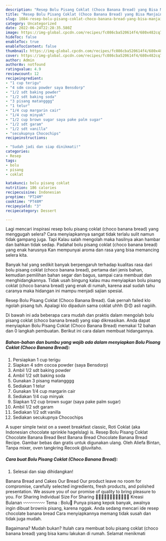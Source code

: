 ```yaml
---
description: "Resep Bolu Pisang Coklat (Choco Banana Bread) yang Bisa Manjain Lidah , Menggugah Selera"
title: "Resep Bolu Pisang Coklat (Choco Banana Bread) yang Bisa Manjain Lidah , Menggugah Selera"
slug: 1084-resep-bolu-pisang-coklat-choco-banana-bread-yang-bisa-manjain-lidah-menggugah-selera
category: Uncategorized
date: 2022-06-24T22:28:35.580Z
image: https://img-global.cpcdn.com/recipes/fc086cba520614f4/680x482cq70/bolu-pisang-coklat-choco-banana-bread-foto-resep-utama.jpg
hideToc: false
enableToc: true
enableTocContent: false
thumbnail: https://img-global.cpcdn.com/recipes/fc086cba520614f4/680x482cq70/bolu-pisang-coklat-choco-banana-bread-foto-resep-utama.jpg
cover: https://img-global.cpcdn.com/recipes/fc086cba520614f4/680x482cq70/bolu-pisang-coklat-choco-banana-bread-foto-resep-utama.jpg
author: Admin
authorAv: notfound
ratingvalue: 4.9
reviewcount: 12
recipeingredient:
- "1 cup terigu"
- "4 sdm cocoa powder saya Bensdorp"
- "1/2 sdt baking powder"
- "1/2 sdt baking soda"
- "3 pisang matangggg"
- "1 telur"
- "1/4 cup margarin cair"
- "1/4 cup minyak"
- "1/2 cup brown sugar saya pake palm sugar"
- "1/2 sdt garam"
- "1/2 sdt vanilla"
- "secukupnya Chocochips"
recipeinstructions:

- "Sudah jadi dan siap dinikmati!"
categories:
- Resep
tags:
- bolu
- pisang
- coklat

katakunci: bolu pisang coklat 
nutrition: 186 calories
recipecuisine: Indonesian
preptime: "PT24M"
cooktime: "PT48M"
recipeyield: "3"
recipecategory: Dessert

---
```



Lagi mencari inspirasi resep bolu pisang coklat (choco banana bread) yang menggugah selera? Cara menyiapkannya sangat tidak terlalu sulit namun tidak gampang juga. Tapi Kalau salah mengolah maka hasilnya akan hambar dan bahkan tidak sedap. Padahal bolu pisang coklat (choco banana bread) yang enak harusnya Kan mempunyai aroma dan rasa yang bisa memancing selera kita.


Banyak hal yang sedikit banyak berpengaruh terhadap kualitas rasa dari bolu pisang coklat (choco banana bread), pertama dari jenis bahan, kemudian pemilihan bahan segar dan bagus, sampai cara membuat dan menghidangkannya. Tidak usah bingung kalau mau menyiapkan bolu pisang coklat (choco banana bread) yang enak di rumah, karena asal sudah tahu caranya maka hidangan ini mampu menjadi sajian spesial.

Resep Bolu Pisang Coklat (Choco Banana Bread). Gak pernah failed klo ngolah pisang tuh. Apalagi klo dipaduin sama coklat uhhh 😍😍 asli nagiiih.


Di bawah ini ada beberapa cara mudah dan praktis dalam mengolah bolu pisang coklat (choco banana bread) yang siap dikreasikan. Anda dapat menyiapkan Bolu Pisang Coklat (Choco Banana Bread) memakai 12 bahan dan 0 langkah pembuatan. Berikut ini cara dalam membuat hidangannya.

<!--inarticleads1-->

##### Bahan-bahan dan bumbu yang wajib ada dalam menyiapkan Bolu Pisang Coklat (Choco Banana Bread):

1. Persiapkan 1 cup terigu
1. Siapkan 4 sdm cocoa powder (saya Bensdorp)
1. Ambil 1/2 sdt baking powder
1. Ambil 1/2 sdt baking soda
1. Gunakan 3 pisang matangggg
1. Sediakan 1 telur
1. Gunakan 1/4 cup margarin cair
1. Sediakan 1/4 cup minyak
1. Siapkan 1/2 cup brown sugar (saya pake palm sugar)
1. Ambil 1/2 sdt garam
1. Sediakan 1/2 sdt vanilla
1. Sediakan secukupnya Chocochips


A super simple twist on a sweet breakfast classic, Roti Coklat (aka Indonesian chocolate sprinkle hagelslag) is. Resep Bolu Pisang Coklat Chocolate Banana Bread Best Banana Bread Chocolate Banana Bread Recipe. Gambar bebas dan gratis untuk digunakan ulang. Oleh Aliefa Bintan, Tanpa mixer, oven tangkring Recook @luvitaho. 

<!--inarticleads2-->

##### Cara buat Bolu Pisang Coklat (Choco Banana Bread):


1. Selesai dan siap dihidangkan!

Banana Bread and Cakes Our Bread Our product leave no room for compromise, carefully selected ingredients, fresh products, and polished presentation. We assure you of our promise of quality to bring pleasure to you. For Sharing Individual Size For Sharing 🍰🥧🍰🥧🍰🥧🍰🥧🍰🥧🍰🥧 Kreasi Bulanan 〰〰〰〰〰 Tema : Bolu🥧 Punya pisang kepok banyak, awalnya ingin dibuat brownis pisang, karena nggak. Anda sedang mencari ide resep chocolate banana bread Cara menyiapkannya memang tidak susah dan tidak juga mudah. 

Bagaimana? Mudah bukan? Itulah cara membuat bolu pisang coklat (choco banana bread) yang bisa kamu lakukan di rumah. Selamat menikmati
